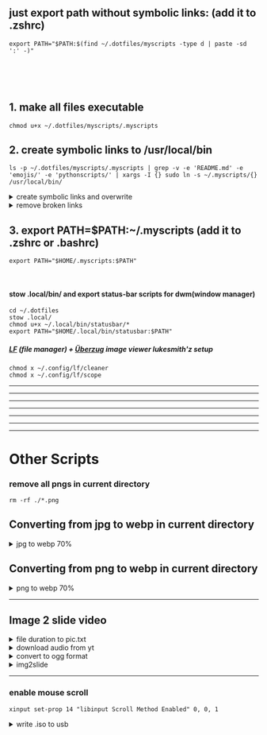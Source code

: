## just export path without symbolic links: (add it to .zshrc)
```
export PATH="$PATH:$(find ~/.dotfiles/myscripts -type d | paste -sd ':' -)"
```

<br><br><br>

## 1. make all files executable
```
chmod u+x ~/.dotfiles/myscripts/.myscripts
```

## 2. create symbolic links to /usr/local/bin
```
ls -p ~/.dotfiles/myscripts/.myscripts | grep -v -e 'README.md' -e 'emojis/' -e 'pythonscripts/' | xargs -I {} sudo ln -s ~/.myscripts/{} /usr/local/bin/
```
<details><summary>create symbolic links and overwrite</summary>
  
```
sudo sh -c 'for file in *; do ln -sf "$(realpath "$file")" "/usr/local/bin/$file"; done'
```
</details>

<details><summary>remove broken links</summary>

```
find /usr/local/bin -xtype l ! -exec test -e {} \; -delete
```
</details>

## 3. export PATH=$PATH:~/.myscripts (add it to .zshrc or .bashrc)
```
export PATH="$HOME/.myscripts:$PATH"
```
<br>

#### stow .local/bin/ and export status-bar scripts for dwm(window manager)
```
cd ~/.dotfiles
stow .local/
chmod u+x ~/.local/bin/statusbar/*
export PATH="$HOME/.local/bin/statusbar:$PATH"
```

##### [LF](https://github.com/gokcehan/lf) (file manager) + [Überzug](https://github.com/ueber-devel/ueberzug) image viewer lukesmith'z setup
```
chmod x ~/.config/lf/cleaner
chmod x ~/.config/lf/scope
```

---
---
---
---
---
---
---


# Other Scripts

### remove all pngs in current directory

```
rm -rf ./*.png
```

## Converting from jpg to webp in current directory
<details><summary>jpg to webp 70%</summary>

```bash
for file in ./*.jpg; do cwebp "$file" -q 70 -o "${file%.jpg}.webp"; done
```

</details>


## Converting from png to webp in current directory
<details><summary>png to webp 70%</summary>

```bash
for file in ./*.png; do cwebp "$file" -q 70 -o "${file%.png}.webp"; done
```

</details>

<hr />

## Image 2 slide video

<details><summary>file duration to pic.txt</summary>

```bash
for f in *.webp ; do echo "file '$f'\nduration 1" ; done > pics.txtfor f in *.webp ; do echo "file '$f'\nduration 1" ; done > pics.txt
```

</details>

<details><summary>download audio from yt</summary>

```bash
yt-dlp -f bestaudio "https://www.youtube.com/watch?v=somevideoid"
```

</details>


<details><summary>convert to ogg format</summary>

```bash
ffmpeg -i music.webm music.ogg
```

</details>

<details><summary>img2slide</summary>

```bash
ffmpeg -f concat -safe 0 -i pics.txt -i music.ogg -vf "scale=min(iw\,1920):min(ih\,1080):force_original_aspect_ratio=decrease,pad=1920:1080:(1920-iw)/2:(1080-ih)/2:black" -c:v libx264 -crf 18 -r 30 -shortest -y ./output.mp4
```

</details>
<hr />

### enable mouse scroll

```
xinput set-prop 14 "libinput Scroll Method Enabled" 0, 0, 1
```

<details><summary>write .iso to usb</summary>


```
dd if=archlinux-2024.iso of=/dev/sdb status=progress
```

</details>
